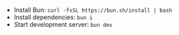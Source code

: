 - Install Bun: `curl -fsSL https://bun.sh/install | bash`
- Install dependencies: `bun i`
- Start development server: `bun dev`
